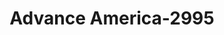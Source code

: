---
f_zip-code: 86403
f_state-code: AZ
title: Advance America-2995
f_phone: 928-854-6535
f_city-only: Lake Havasu City
f_address: 2231 Mcculloch Boulevard North Lake Havasu City
f_location-unique-id: '2995'
slug: advance-america-2995
updated-on: '2024-05-30T13:46:58.046Z'
created-on: '2024-05-30T13:36:59.803Z'
published-on: '2024-05-30T13:54:32.469Z'
f_city-state: cms/city/lake-havasu-city-az.md
f_company: cms/company/advance-america.md
f_state: cms/state/arizona.md
layout: '[payday-loan].html'
tags: payday-loan
---
